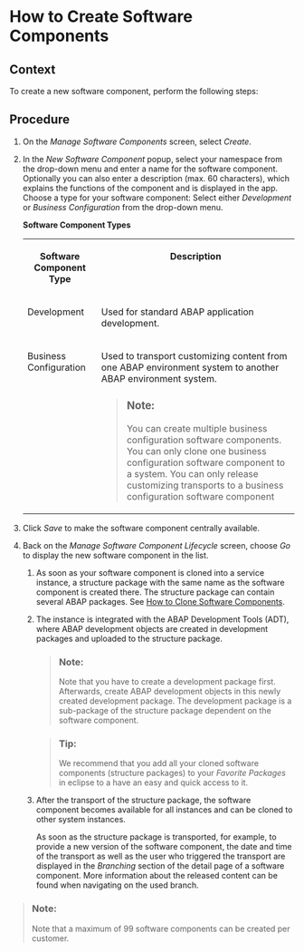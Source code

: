 <!-- loio67e2f2e1fbcf48a4801bad004133e0a7 -->

# How to Create Software Components



<a name="loio67e2f2e1fbcf48a4801bad004133e0a7__section_w21_qmk_m3b"/>

## Context

To create a new software component, perform the following steps:



<a name="loio67e2f2e1fbcf48a4801bad004133e0a7__section_x4n_jdc_p2b"/>

## Procedure

1.  On the *Manage Software Components* screen, select *Create*.
2.  In the *New Software Component* popup, select your namespace from the drop-down menu and enter a name for the software component. Optionally you can also enter a description \(max. 60 characters\), which explains the functions of the component and is displayed in the app. Choose a type for your software component: Select either *Development* or *Business Configuration* from the drop-down menu.

    **Software Component Types**


    <table>
    <tr>
    <th valign="top">

    Software Component Type
    
    </th>
    <th valign="top">

    Description
    
    </th>
    </tr>
    <tr>
    <td valign="top">
    
    Development
    
    </td>
    <td valign="top">
    
    Used for standard ABAP application development.
    
    </td>
    </tr>
    <tr>
    <td valign="top">
    
    Business Configuration
    
    </td>
    <td valign="top">
    
    Used to transport customizing content from one ABAP environment system to another ABAP environment system.

    > ### Note:  
    > You can create multiple business configuration software components. You can only clone one business configuration software component to a system. You can only release customizing transports to a business configuration software component


    
    </td>
    </tr>
    </table>
    
3.  Click *Save* to make the software component centrally available.

4.  Back on the *Manage Software Component Lifecycle* screen, choose *Go* to display the new software component in the list.

    1.  As soon as your software component is cloned into a service instance, a structure package with the same name as the software component is created there. The structure package can contain several ABAP packages. See [How to Clone Software Components](how-to-clone-software-components-18564c5.md).

    2.  The instance is integrated with the ABAP Development Tools \(ADT\), where ABAP development objects are created in development packages and uploaded to the structure package.

        > ### Note:  
        > Note that you have to create a development package first. Afterwards, create ABAP development objects in this newly created development package. The development package is a sub-package of the structure package dependent on the software component.

        > ### Tip:  
        > We recommend that you add all your cloned software components \(structure packages\) to your *Favorite Packages* in eclipse to a have an easy and quick access to it.

    3.  After the transport of the structure package, the software component becomes available for all instances and can be cloned to other system instances.

        As soon as the structure package is transported, for example, to provide a new version of the software component, the date and time of the transport as well as the user who triggered the transport are displayed in the *Branching* section of the detail page of a software component. More information about the released content can be found when navigating on the used branch.



> ### Note:  
> Note that a maximum of 99 software components can be created per customer.

